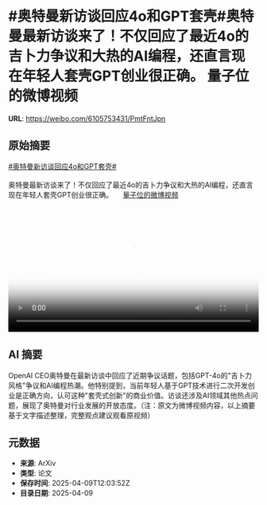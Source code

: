 # #奥特曼新访谈回应4o和GPT套壳#奥特曼最新访谈来了！不仅回应了最近4o的吉卜力争议和大热的AI编程，还直言现在年轻人套壳GPT创业很正确。 量子位的微博视频

**URL**: https://weibo.com/6105753431/PmtFntJpn

## 原始摘要

<a href="https://m.weibo.cn/search?containerid=231522type%3D1%26t%3D10%26q%3D%23%E5%A5%A5%E7%89%B9%E6%9B%BC%E6%96%B0%E8%AE%BF%E8%B0%88%E5%9B%9E%E5%BA%944o%E5%92%8CGPT%E5%A5%97%E5%A3%B3%23&amp;extparam=%23%E5%A5%A5%E7%89%B9%E6%9B%BC%E6%96%B0%E8%AE%BF%E8%B0%88%E5%9B%9E%E5%BA%944o%E5%92%8CGPT%E5%A5%97%E5%A3%B3%23" data-hide=""><span class="surl-text">#奥特曼新访谈回应4o和GPT套壳#</span></a><br><br>奥特曼最新访谈来了！不仅回应了最近4o的吉卜力争议和大热的AI编程，还直言现在年轻人套壳GPT创业很正确。 <a href="https://video.weibo.com/show?fid=1034:5153572086546439" data-hide=""><span class="url-icon"><img style="width: 1rem;height: 1rem" src="https://h5.sinaimg.cn/upload/2015/09/25/3/timeline_card_small_video_default.png" referrerpolicy="no-referrer"></span><span class="surl-text">量子位的微博视频</span></a> <br clear="both"><div style="clear: both"></div><video controls="controls" poster="https://tvax1.sinaimg.cn/orj480/006Fd7o3ly1i0aopb5xftj30u01hcdht.jpg" style="width: 100%"><source src="https://f.video.weibocdn.com/o0/lGF5XeW6lx08nl6uiOuY01041200iViy0E010.mp4?label=mp4_720p&amp;template=720x1280.24.0&amp;ori=0&amp;ps=1Cx9YB1mmR49jS&amp;Expires=1744203730&amp;ssig=4iZYgY1Rzn&amp;KID=unistore,video"><source src="https://f.video.weibocdn.com/o0/ERUP3w94lx08nl6tHFTW01041200alhV0E010.mp4?label=mp4_hd&amp;template=540x960.24.0&amp;ori=0&amp;ps=1Cx9YB1mmR49jS&amp;Expires=1744203730&amp;ssig=YKvfIJjU3Q&amp;KID=unistore,video"><source src="https://f.video.weibocdn.com/o0/BqQwG9RUlx08nl6tAQuI010412005Nh50E010.mp4?label=mp4_ld&amp;template=360x640.24.0&amp;ori=0&amp;ps=1Cx9YB1mmR49jS&amp;Expires=1744203730&amp;ssig=e0cPahf5Wo&amp;KID=unistore,video"><p>视频无法显示，请前往<a href="https://video.weibo.com/show?fid=1034%3A5153572086546439" target="_blank" rel="noopener noreferrer">微博视频</a>观看。</p></video>

## AI 摘要

OpenAI CEO奥特曼在最新访谈中回应了近期争议话题，包括GPT-4o的"吉卜力风格"争议和AI编程热潮。他特别提到，当前年轻人基于GPT技术进行二次开发创业是正确方向，认可这种"套壳式创新"的商业价值。访谈还涉及AI领域其他热点问题，展现了奥特曼对行业发展的开放态度。（注：原文为微博视频内容，以上摘要基于文字描述整理，完整观点建议观看原视频）

## 元数据

- **来源**: ArXiv
- **类型**: 论文
- **保存时间**: 2025-04-09T12:03:52Z
- **目录日期**: 2025-04-09
